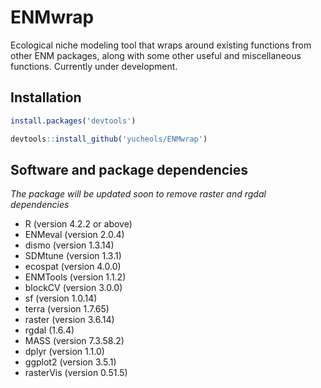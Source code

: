 # ENMwrap
Ecological niche modeling tool that wraps around existing functions from other ENM packages, along with some other useful and miscellaneous functions. Currently under development.

## Installation
```r
install.packages('devtools')

devtools::install_github('yucheols/ENMwrap')
```

## Software and package dependencies

*The package will be updated soon to remove raster and rgdal dependencies* 
- R (version 4.2.2 or above)
- ENMeval (version 2.0.4)
- dismo (version 1.3.14)
- SDMtune (version 1.3.1)
- ecospat (version 4.0.0)
- ENMTools (version 1.1.2)
- blockCV (version 3.0.0)
- sf (version 1.0.14)
- terra (version 1.7.65)
- raster (version 3.6.14)
- rgdal (1.6.4)
- MASS (version 7.3.58.2)
- dplyr (version 1.1.0)
- ggplot2 (version 3.5.1)
- rasterVis (version 0.51.5)
